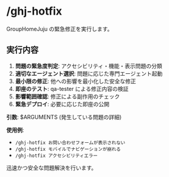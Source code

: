 # /ghj-hotfix

GroupHomeJuju の緊急修正を実行します。

## 実行内容
1. **問題の緊急度判定**: アクセシビリティ・機能・表示問題の分類
2. **適切なエージェント選択**: 問題に応じた専門エージェント起動
3. **最小限の修正**: 他への影響を最小化した安全な修正
4. **即座のテスト**: qa-tester による修正内容の検証
5. **影響範囲確認**: 修正による副作用のチェック
6. **緊急デプロイ**: 必要に応じた即座の公開

**引数**: $ARGUMENTS (発生している問題の詳細)

**使用例**:
- `/ghj-hotfix お問い合わせフォームが表示されない`
- `/ghj-hotfix モバイルでナビゲーションが崩れる`
- `/ghj-hotfix アクセシビリティエラー`

迅速かつ安全な問題解決を行います。
